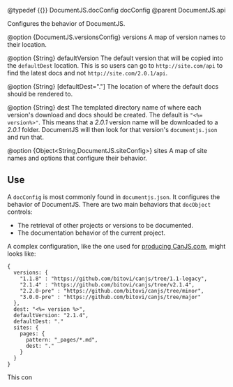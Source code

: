 @typedef {{}} DocumentJS.docConfig docConfig
@parent DocumentJS.api

Configures the behavior of DocumentJS.

@option {DocumentJS.versionsConfig} versions A map of version names
to their location.

@option {String} defaultVersion The default version that will be copied
into the `defaultDest` location. This is so users can go to `http://site.com/api`
to find the latest docs and not `http://site.com/2.0.1/api`.

@option {String} [defaultDest="."] The location of where the default docs should
be rendered to.

@option {String} dest The templated directory name of where each version's download
and docs should be created.  The default is `"<%= version%>"`.  This means
that a _2.0.1_ version name will be downloaded to a _2.0.1_ folder. DocumentJS
will then look for that version's `documentjs.json` and run that.

@option {Object<String,DocumentJS.siteConfig>} sites A map of site names and
options that configure their behavior.

## Use

A `docConfig` is most commonly found in `documentjs.json`. It configures
the behavior of DocumentJS.  There are two main behaviors that `docObject` controls:

 - The retrieval of other projects or versions to be documented.
 - The documentation behavior of the current project.

A complex configuration, like the one used for [producing CanJS.com](http://github.com/bitovi/canjs.com),
might looks like:

    {
      versions: {
        "1.1.8" : "https://github.com/bitovi/canjs/tree/1.1-legacy",
        "2.1.4" : "https://github.com/bitovi/canjs/tree/v2.1.4",
        "2.2.0-pre" : "https://github.com/bitovi/canjs/tree/minor",
        "3.0.0-pre" : "https://github.com/bitovi/canjs/tree/major"
      },
      dest: "<%= version %>",
      defaultVersion: "2.1.4",
      defaultDest: "."
      sites: {
      	pages: {
      	  pattern: "_pages/*.md",
      	  dest: "."
      	}
      }
    }
    
This con
    
